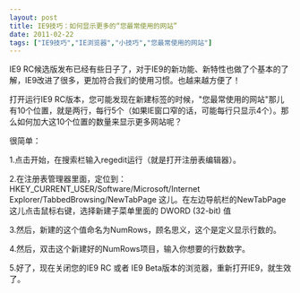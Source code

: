 ```yaml
---
layout: post
title: IE9技巧：如何显示更多的“您最常使用的网站”		
date: 2011-02-22
tags: ["IE9技巧","IE浏览器","小技巧","您最常使用的网站"]
---
```


IE9 RC候选版发布已经有些日子了，对于IE9的新功能、新特性也做了个基本的了解，IE9改进了很多，更加符合我们的使用习惯。也越来越方便了！

打开运行IE9 RC版本，您可能发现在新建标签的时候，"您最常使用的网站"那儿有10个位置，就是两行，每行5个（如果IE窗口窄的话，可能每行只显示4个）。那么如何加大这10个位置的数量来显示更多网站呢？

很简单：

1.点击开始，在搜索栏输入regedit运行（就是打开注册表编辑器）。

2.在注册表管理器里面，定位到：HKEY_CURRENT_USER/Software/Microsoft/Internet Explorer/TabbedBrowsing/NewTabPage 这儿。在左边导航栏的NewTabPage这儿点击鼠标右键，选择新建子菜单里面的 DWORD (32-bit) 值

3.然后，新建的这个值命名为NumRows，顾名思义，这个是定义显示行数的。

4.然后，双击这个新建好的NumRows项目，输入你想要的行数数字。

5.好了，现在关闭您的IE9 RC 或者 IE9 Beta版本的浏览器，重新打开IE9，就生效了。		